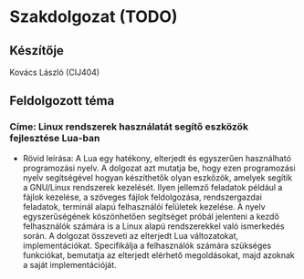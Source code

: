 # Szakdolgozat (TODO)

## Készítője
Kovács László (CIJ404)

## Feldolgozott téma
### Címe: Linux rendszerek használatát segítő eszközök fejlesztése Lua-ban

- Rövid leírása: 
A Lua egy hatékony, elterjedt és egyszerűen használható programozási nyelv. A dolgozat azt mutatja be, hogy ezen programozási nyelv segítségével hogyan készíthetők olyan eszközök, amelyek segítik a GNU/Linux rendszerek kezelését. Ilyen jellemző feladatok például a fájlok kezelése, a szöveges fájlok feldolgozása, rendszergazdai feladatok, terminál alapú felhasználói felületek kezelése. A nyelv egyszerűségének köszönhetően segítséget próbál jelenteni a kezdő felhasználók számára is a Linux alapú rendszerekkel való ismerkedés során. A dolgozat összeveti az elterjedt Lua változatokat, implementációkat. Specifikálja a felhasználók számára szükséges funkciókat, bemutatja az elterjedt elérhető megoldásokat, majd azoknak a saját implementációját.
